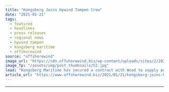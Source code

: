 ```yaml
---
title: "Kongsberg Joins Hywind Tampen Crew"
date: "2021-01-21"
tags: 
  - featured
  - headlines
  - press releases
  - regional news
  - hywind tampen
  - kongsberg maritime
  - offshorewind
source: "offshorewind"
image_url: "https://cdn.offshorewind.biz/wp-content/uploads/sites/2/2021/01/21111008/Kongsberg-Joins-Hywind-Tampen-Crew.jpg"
image_fp: "/assets/img/post_thumbnails/52.jpg"
lead: "Kongsberg Maritime has secured a contract with Wood to supply positioning and monitoring equipment"
article_url: "https://www.offshorewind.biz/2021/01/21/kongsberg-joins-hywind-tampen-crew/"
---
```


---
